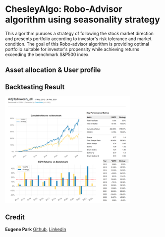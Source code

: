 # ChesleyAlgo: Robo-Advisor algorithm using seasonality strategy

This algorithm puruses a strategy of following the stock market direction and presents portfolio according to investor's risk tolerance and market condition. The goal of this Robo-advisor algorithm is providing optimal portfolio suitable for investor's propensity while achieving returns exceeding the benchmark S&P500 index.

## Asset allocation & User profile


## Backtesting Result
<p align="left">
  <img alt="Dark" src="Images/backtest.png" width="80%"> 
</p>


## Credit
 
**Eugene Park** <a href="https://github.com/parkakn" target="_blank">Github</a>, <a href="https://www.linkedin.com/in/eugene-park-" target="_blank">Linkedin</a>
